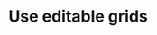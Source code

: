 # Use editable grids

<!-- https://docs.microsoft.com/en-us/dynamics365/customer-engagement/developer/customize-dev/use-editable-grids-dynamics-365 -->